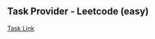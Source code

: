 ## Task Provider - Leetcode (easy)

[Task Link](https://leetcode.com/problems/longest-palindrome/description/)

